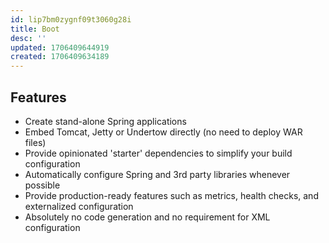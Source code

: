 ```yaml
---
id: lip7bm0zygnf09t3060g28i
title: Boot
desc: ''
updated: 1706409644919
created: 1706409634189
---
```


## Features

-   Create stand-alone Spring applications
-   Embed Tomcat, Jetty or Undertow directly (no need to deploy WAR files)
-   Provide opinionated 'starter' dependencies to simplify your build configuration
-   Automatically configure Spring and 3rd party libraries whenever possible
-   Provide production-ready features such as metrics, health checks, and externalized configuration
-   Absolutely no code generation and no requirement for XML configuration